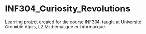 # INF304_Curiosity_Revolutions
Learning project created for the course INF304, taught at Université Grenoble Alpes, L2 Mathématique et Informatique.
